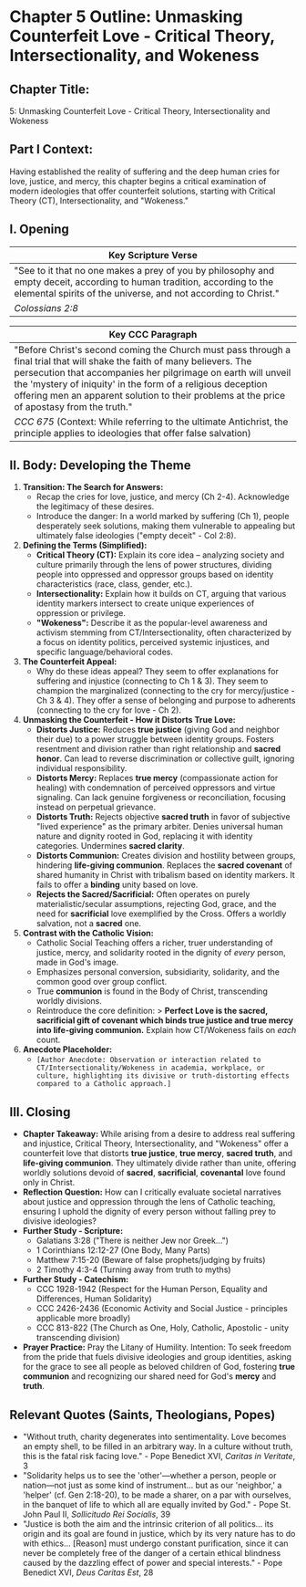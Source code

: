 # Chapter 5 Outline: Unmasking Counterfeit Love - Critical Theory, Intersectionality, and Wokeness

## Chapter Title:

5: Unmasking Counterfeit Love - Critical Theory, Intersectionality and Wokeness

## Part I Context:

Having established the reality of suffering and the deep human cries for love, justice, and mercy, this chapter begins a critical examination of modern ideologies that offer counterfeit solutions, starting with Critical Theory (CT), Intersectionality, and "Wokeness."

## I. Opening

| Key Scripture Verse |
| --- |
| "See to it that no one makes a prey of you by philosophy and empty deceit, according to human tradition, according to the elemental spirits of the universe, and not according to Christ." |
| _Colossians 2:8_ |

| Key CCC Paragraph |
| --- |
| "Before Christ's second coming the Church must pass through a final trial that will shake the faith of many believers. The persecution that accompanies her pilgrimage on earth will unveil the 'mystery of iniquity' in the form of a religious deception offering men an apparent solution to their problems at the price of apostasy from the truth." |
| _CCC 675_ (Context: While referring to the ultimate Antichrist, the principle applies to ideologies that offer false salvation) |

## II. Body: Developing the Theme

1.  **Transition: The Search for Answers:**
    *   Recap the cries for love, justice, and mercy (Ch 2-4). Acknowledge the legitimacy of these desires.
    *   Introduce the danger: In a world marked by suffering (Ch 1), people desperately seek solutions, making them vulnerable to appealing but ultimately false ideologies ("empty deceit" - Col 2:8).
2.  **Defining the Terms (Simplified):**
    *   **Critical Theory (CT):** Explain its core idea – analyzing society and culture primarily through the lens of power structures, dividing people into oppressed and oppressor groups based on identity characteristics (race, class, gender, etc.).
    *   **Intersectionality:** Explain how it builds on CT, arguing that various identity markers intersect to create unique experiences of oppression or privilege.
    *   **"Wokeness":** Describe it as the popular-level awareness and activism stemming from CT/Intersectionality, often characterized by a focus on identity politics, perceived systemic injustices, and specific language/behavioral codes.
3.  **The Counterfeit Appeal:**
    *   Why do these ideas appeal? They seem to offer explanations for suffering and injustice (connecting to Ch 1 & 3). They seem to champion the marginalized (connecting to the cry for mercy/justice - Ch 3 & 4). They offer a sense of belonging and purpose to adherents (connecting to the cry for love - Ch 2).
4.  **Unmasking the Counterfeit - How it Distorts True Love:**
    *   **Distorts Justice:** Reduces **true justice** (giving God and neighbor their due) to a power struggle between identity groups. Fosters resentment and division rather than right relationship and **sacred honor**. Can lead to reverse discrimination or collective guilt, ignoring individual responsibility.
    *   **Distorts Mercy:** Replaces **true mercy** (compassionate action for healing) with condemnation of perceived oppressors and virtue signaling. Can lack genuine forgiveness or reconciliation, focusing instead on perpetual grievance.
    *   **Distorts Truth:** Rejects objective **sacred truth** in favor of subjective "lived experience" as the primary arbiter. Denies universal human nature and dignity rooted in God, replacing it with identity categories. Undermines **sacred clarity**.
    *   **Distorts Communion:** Creates division and hostility between groups, hindering **life-giving communion**. Replaces the **sacred covenant** of shared humanity in Christ with tribalism based on identity markers. It fails to offer a **binding** unity based on love.
    *   **Rejects the Sacred/Sacrificial:** Often operates on purely materialistic/secular assumptions, rejecting God, grace, and the need for **sacrificial** love exemplified by the Cross. Offers a worldly salvation, not a **sacred** one.
5.  **Contrast with the Catholic Vision:**
    *   Catholic Social Teaching offers a richer, truer understanding of justice, mercy, and solidarity rooted in the dignity of _every_ person, made in God's image.
    *   Emphasizes personal conversion, subsidiarity, solidarity, and the common good over group conflict.
    *   True **communion** is found in the Body of Christ, transcending worldly divisions.
    *   Reintroduce the core definition: > **Perfect Love is the sacred, sacrificial gift of covenant which binds true justice and true mercy into life-giving communion.** Explain how CT/Wokeness fails on _each_ count.
6.  **Anecdote Placeholder:**
    *   `[Author Anecdote: Observation or interaction related to CT/Intersectionality/Wokeness in academia, workplace, or culture, highlighting its divisive or truth-distorting effects compared to a Catholic approach.]`

## III. Closing

*   **Chapter Takeaway:** While arising from a desire to address real suffering and injustice, Critical Theory, Intersectionality, and "Wokeness" offer a counterfeit love that distorts **true justice**, **true mercy**, **sacred truth**, and **life-giving communion**. They ultimately divide rather than unite, offering worldly solutions devoid of **sacred**, **sacrificial**, **covenantal** love found only in Christ.
*   **Reflection Question:** How can I critically evaluate societal narratives about justice and oppression through the lens of Catholic teaching, ensuring I uphold the dignity of every person without falling prey to divisive ideologies?
*   **Further Study - Scripture:**
    *   Galatians 3:28 ("There is neither Jew nor Greek...")
    *   1 Corinthians 12:12-27 (One Body, Many Parts)
    *   Matthew 7:15-20 (Beware of false prophets/judging by fruits)
    *   2 Timothy 4:3-4 (Turning away from truth to myths)
*   **Further Study - Catechism:**
    *   CCC 1928-1942 (Respect for the Human Person, Equality and Differences, Human Solidarity)
    *   CCC 2426-2436 (Economic Activity and Social Justice - principles applicable more broadly)
    *   CCC 813-822 (The Church as One, Holy, Catholic, Apostolic - unity transcending division)
*   **Prayer Practice:** Pray the Litany of Humility. Intention: To seek freedom from the pride that fuels divisive ideologies and group identities, asking for the grace to see all people as beloved children of God, fostering **true communion** and recognizing our shared need for God's **mercy** and **truth**.

## Relevant Quotes (Saints, Theologians, Popes)

*   "Without truth, charity degenerates into sentimentality. Love becomes an empty shell, to be filled in an arbitrary way. In a culture without truth, this is the fatal risk facing love." - Pope Benedict XVI, _Caritas in Veritate_, 3
*   "Solidarity helps us to see the 'other'—whether a person, people or nation—not just as some kind of instrument... but as our 'neighbor,' a 'helper' (cf. Gen 2:18-20), to be made a sharer, on a par with ourselves, in the banquet of life to which all are equally invited by God." - Pope St. John Paul II, _Sollicitudo Rei Socialis_, 39
*   "Justice is both the aim and the intrinsic criterion of all politics... its origin and its goal are found in justice, which by its very nature has to do with ethics... \[Reason\] must undergo constant purification, since it can never be completely free of the danger of a certain ethical blindness caused by the dazzling effect of power and special interests." - Pope Benedict XVI, _Deus Caritas Est_, 28
